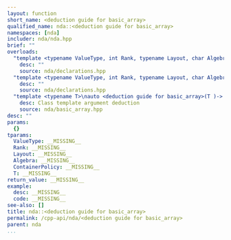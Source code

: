 ```yaml
---
layout: function
short_name: <deduction guide for basic_array>
qualified_name: nda::<deduction guide for basic_array>
namespaces: [nda]
includer: nda/nda.hpp
brief: ""
overloads:
  "template <typename ValueType, int Rank, typename Layout, char Algebra, typename ContainerPolicy>\nauto <deduction guide for basic_array>()-> basic_array<ValueType, Rank, Layout, Algebra, ContainerPolicy>":
    desc: ""
    source: nda/declarations.hpp
  "template <typename ValueType, int Rank, typename Layout, char Algebra, typename ContainerPolicy>\nauto <deduction guide for basic_array>(basic_array<ValueType, Rank, Layout, Algebra, ContainerPolicy> )-> basic_array<ValueType, Rank, Layout, Algebra, ContainerPolicy>":
    desc: ""
    source: nda/declarations.hpp
  "template <typename T>\nauto <deduction guide for basic_array>(T )-> basic_array<get_value_t<std::decay_t<T> >, get_rank<std::decay_t<T> >, struct nda::C_layout, 'A', struct nda::heap>":
    desc: Class template argument deduction
    source: nda/basic_array.hpp
desc: ""
params:
  {}
tparams:
  ValueType: __MISSING__
  Rank: __MISSING__
  Layout: __MISSING__
  Algebra: __MISSING__
  ContainerPolicy: __MISSING__
  T: __MISSING__
return_value: __MISSING__
example:
  desc: __MISSING__
  code: __MISSING__
see-also: []
title: nda::<deduction guide for basic_array>
permalink: /cpp-api/nda/<deduction guide for basic_array>
parent: nda
...
```


